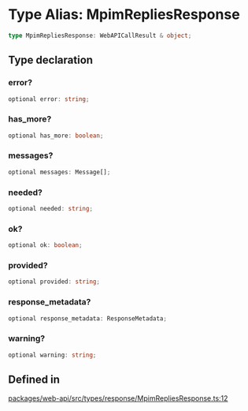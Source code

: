 # Type Alias: MpimRepliesResponse

```ts
type MpimRepliesResponse: WebAPICallResult & object;
```

## Type declaration

### error?

```ts
optional error: string;
```

### has\_more?

```ts
optional has_more: boolean;
```

### messages?

```ts
optional messages: Message[];
```

### needed?

```ts
optional needed: string;
```

### ok?

```ts
optional ok: boolean;
```

### provided?

```ts
optional provided: string;
```

### response\_metadata?

```ts
optional response_metadata: ResponseMetadata;
```

### warning?

```ts
optional warning: string;
```

## Defined in

[packages/web-api/src/types/response/MpimRepliesResponse.ts:12](https://github.com/slackapi/node-slack-sdk/blob/7b348598b763c2b7545d1042b5f0429775cfa62c/packages/web-api/src/types/response/MpimRepliesResponse.ts#L12)
